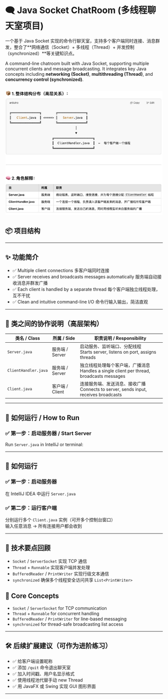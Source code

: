 # 🗨️ Java Socket ChatRoom (多线程聊天室项目)

一个基于 Java Socket 实现的命令行聊天室，支持多个客户端同时连接、消息群发，整合了**网络通信（Socket）+ 多线程（Thread）+ 并发控制（synchronized）**等关键知识点。

A command-line chatroom built with Java Socket, supporting multiple concurrent clients and message broadcasting. It integrates key Java concepts including **networking (Socket)**, **multithreading (Thread)**, and **concurrency control (synchronized)**.

![框架示意图](projectOverview.jpeg)
---

## 📦 项目结构


---

## ✨ 功能简介

- ✅ Multiple client connections 多客户端同时连接
- ✅ Server receives and broadcasts messages automatically 服务端自动接收消息并群发广播
- ✅ Each client is handled by a separate thread 每个客户端独立线程处理，互不干扰
- ✅ Clean and intuitive command-line I/O 命令行输入输出，简洁直观

---

## 🔧 类之间的协作说明（高层架构）



| 类名 / Class | 所属 / Side | 职责说明 / Responsibility |
|--------------|-------------|-----------------------------|
| `Server.java` | 服务端 / Server | 启动服务、监听端口、分配线程<br>Starts server, listens on port, assigns threads |
| `ClientHandler.java` | 服务端 / Server | 独立线程处理每个客户端，广播消息<br>Handles a single client per thread, broadcasts messages |
| `Client.java` | 客户端 / Client | 连接服务端、发送消息、接收广播<br>Connects to server, sends input, receives broadcasts |

---

## 🚀 如何运行 / How to Run

### ✅ 第一步：启动服务器 / Start Server

Run `Server.java` in IntelliJ or terminal:


---

## 🚀 如何运行

### ✅ 第一步：启动服务器

在 IntelliJ IDEA 中运行 `Server.java`


### ✅ 第二步：运行客户端

分别运行多个 `Client.java` 实例（可开多个控制台窗口）  
输入任意消息 → 所有连接用户都会收到


---

## 🧠 技术要点回顾

- `Socket` / `ServerSocket` 实现 TCP 通信
- `Thread` + `Runnable` 实现客户端并发处理
- `BufferedReader` / `PrintWriter` 实现行级文本通信
- `synchronized` 确保多个线程安全访问共享 `List<PrintWriter>`

## 🧠 Core Concepts

- `Socket` / `ServerSocket` for TCP communication
- `Thread` + `Runnable` for concurrent handling
- `BufferedReader` / `PrintWriter` for line-based messaging
- `synchronized` for thread-safe broadcasting list access
---

## 🛠️ 后续扩展建议（可作为进阶练习）

- ✅ 给客户端设置昵称
- ✅ 添加 `/quit` 命令退出聊天室
- ✅ 加入时间戳、用户名显示格式
- ✅ 使用线程池代替手动 new Thread
- ✅ 用 JavaFX 或 Swing 实现 GUI 图形界面

---


